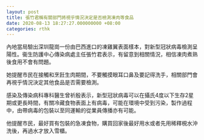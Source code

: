```yaml
---
layout: post
title: 張竹君稱有關部門將視乎情況決定是否檢測凍肉等食品
date: 2020-08-13 18:27:27.000000000 +08:00
categories: rthk
---
```


內地當局驗出深圳龍崗一份由巴西進口的凍雞翼表面樣本，對新型冠狀病毒檢測呈陽性。衞生防護中心傳染病處主任張竹君表示，有留意到相關情況，相信凍肉煮熟後食用不會有問題。

她提醒市民在接觸和烹飪生肉期間，不要觸摸眼耳口鼻及要記得洗手，相關部門會再視乎情況決定其他食品是否需要檢測。

感染及傳染病科專科醫生曾祈殷表示，新型冠狀病毒可以在攝氏4度以下生存2星期或更長時間，有關冷藏食物表面上有病毒，可能在環境中受到污染，製作過程中，由帶病毒的包裝以至同運輸的從業員傳播亦有可能。

他提醒巿民，最好買有包裝的急凍食物，購買回家後最好用水或者先用稀釋梘水沖洗後，再過水才放入雪櫃。
